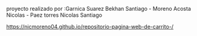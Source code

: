 proyecto realizado por :Garnica Suarez Bekhan Santiago - Moreno Acosta Nicolas - Paez torres Nicolas Santiago
 
 https://nicmoreno04.github.io/repositorio-pagina-web-de-carrito-/
